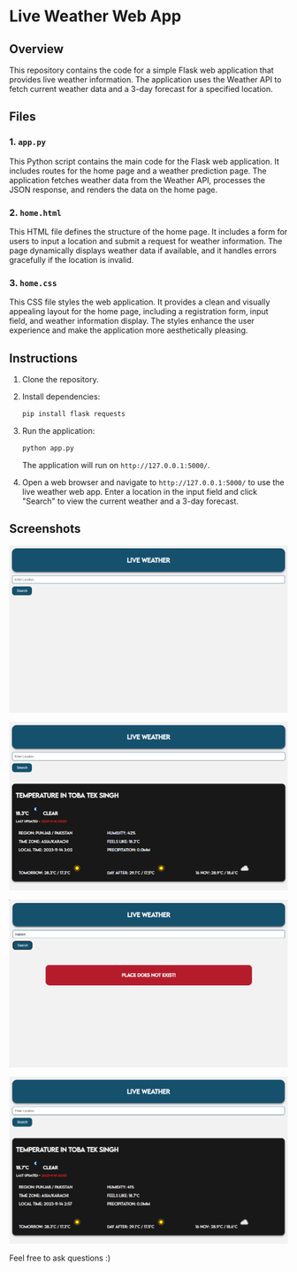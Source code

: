 # Live Weather Web App

## Overview

This repository contains the code for a simple Flask web application that provides live weather information. The application uses the Weather API to fetch current weather data and a 3-day forecast for a specified location.

## Files

### 1. `app.py`

This Python script contains the main code for the Flask web application. It includes routes for the home page and a weather prediction page. The application fetches weather data from the Weather API, processes the JSON response, and renders the data on the home page.

### 2. `home.html`

This HTML file defines the structure of the home page. It includes a form for users to input a location and submit a request for weather information. The page dynamically displays weather data if available, and it handles errors gracefully if the location is invalid.

### 3. `home.css`

This CSS file styles the web application. It provides a clean and visually appealing layout for the home page, including a registration form, input field, and weather information display. The styles enhance the user experience and make the application more aesthetically pleasing.

## Instructions

1. Clone the repository.

2. Install dependencies:

   ```bash
   pip install flask requests
   ```

3. Run the application:

   ```bash
   python app.py
   ```

   The application will run on `http://127.0.0.1:5000/`.

4. Open a web browser and navigate to `http://127.0.0.1:5000/` to use the live weather web app. Enter a location in the input field and click "Search" to view the current weather and a 3-day forecast.

## Screenshots

![Screenshot 1](UI/start.png)

![Screenshot 2](UI/0.png)

![Screenshot 3](UI/error.png)

![Screenshot 3](UI/1.png)

Feel free to ask questions :)
